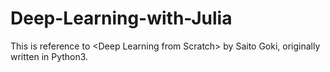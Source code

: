 # Deep-Learning-with-Julia
This is reference to &lt;Deep Learning from Scratch> by Saito Goki, originally written in Python3.
